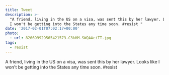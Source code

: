```yaml
---
title: Tweet
description: >-
  "A friend, living in the US on a visa, was sent this by her lawyer. Looks like
  I won't be getting into the States any time soon. #resist "
date: '2017-02-01T07:02:17+00:00'
photo:
  - url: 826699929565421573-C3kHM-SWQAAciTT.jpg
tags:
  - resist
---
```

A friend, living in the US on a visa, was sent this by her lawyer. Looks like I won't be getting into the States any time soon. #resist 
